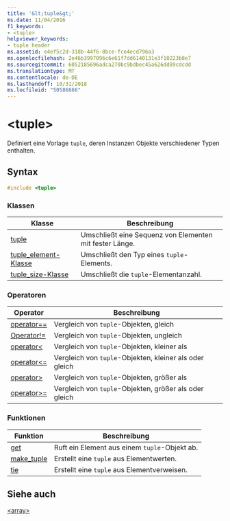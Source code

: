 ```yaml
---
title: '&lt;tuple&gt;'
ms.date: 11/04/2016
f1_keywords:
- <tuple>
helpviewer_keywords:
- tuple header
ms.assetid: e4ef5c2d-318b-44f6-8bce-fce4ecd796a3
ms.openlocfilehash: 2e46b3997096c6e61f7dd6140131e3f10223b8e7
ms.sourcegitcommit: 6052185696adca270bc9bdbec45a626dd89cdcdd
ms.translationtype: MT
ms.contentlocale: de-DE
ms.lasthandoff: 10/31/2018
ms.locfileid: "50586666"
---
```

# <a name="lttuplegt"></a>&lt;tuple&gt;

Definiert eine Vorlage `tuple`, deren Instanzen Objekte verschiedener Typen enthalten.

## <a name="syntax"></a>Syntax

```cpp
#include <tuple>
```

### <a name="classes"></a>Klassen

|Klasse|Beschreibung|
|-|-|
|[tuple](../standard-library/tuple-class.md)|Umschließt eine Sequenz von Elementen mit fester Länge.|
|[tuple_element-Klasse](../standard-library/tuple-element-class-tuple.md)|Umschließt den Typ eines `tuple`-Elements.|
|[tuple_size-Klasse](../standard-library/tuple-size-class-tuple.md)|Umschließt die `tuple`-Elementanzahl.|

### <a name="operators"></a>Operatoren

|Operator|Beschreibung|
|-|-|
|[operator==](../standard-library/tuple-operators.md#op_eq_eq)|Vergleich von `tuple`-Objekten, gleich|
|[Operator!=](../standard-library/tuple-operators.md#op_neq)|Vergleich von `tuple`-Objekten, ungleich|
|[operator<](../standard-library/tuple-operators.md#op_lt)|Vergleich von `tuple`-Objekten, kleiner als|
|[operator<=](../standard-library/tuple-operators.md#op_lt_eq)|Vergleich von `tuple`-Objekten, kleiner als oder gleich|
|[operator>](../standard-library/tuple-operators.md#op_gt)|Vergleich von `tuple`-Objekten, größer als|
|[operator>=](../standard-library/tuple-operators.md#op_gt_eq)|Vergleich von `tuple`-Objekten, größer als oder gleich|

### <a name="functions"></a>Funktionen

|Funktion|Beschreibung|
|-|-|
|[get](../standard-library/tuple-functions.md#get)|Ruft ein Element aus einem `tuple`-Objekt ab.|
|[make_tuple](../standard-library/tuple-functions.md#make_tuple)|Erstellt eine `tuple` aus Elementwerten.|
|[tie](../standard-library/tuple-functions.md#tie)|Erstellt eine `tuple` aus Elementverweisen.|

## <a name="see-also"></a>Siehe auch

[\<array>](../standard-library/array.md)<br/>
